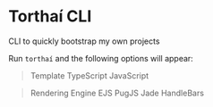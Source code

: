 # Torthaí CLI
CLI to quickly bootstrap my own projects

Run `torthaí` and the following options will appear: 
> Template
> TypeScript
> JavaScript

> Rendering Engine
> EJS
> PugJS
> Jade
> HandleBars

